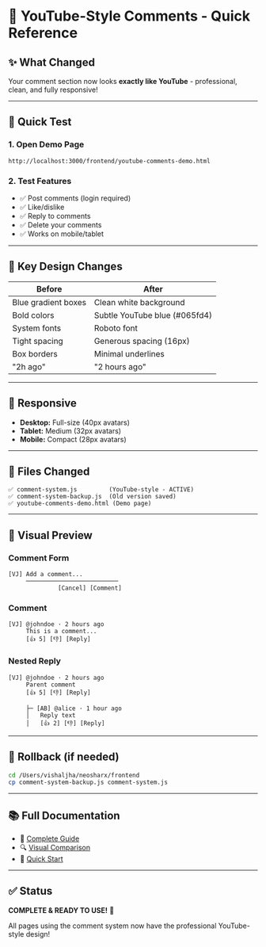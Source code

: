# 🎨 YouTube-Style Comments - Quick Reference

## ✨ **What Changed**

Your comment section now looks **exactly like YouTube** - professional, clean, and fully responsive!

---

## 🚀 **Quick Test**

### **1. Open Demo Page**
```
http://localhost:3000/frontend/youtube-comments-demo.html
```

### **2. Test Features**
- ✅ Post comments (login required)
- ✅ Like/dislike
- ✅ Reply to comments
- ✅ Delete your comments
- ✅ Works on mobile/tablet

---

## 🎯 **Key Design Changes**

| Before | After |
|--------|-------|
| Blue gradient boxes | Clean white background |
| Bold colors | Subtle YouTube blue (#065fd4) |
| System fonts | Roboto font |
| Tight spacing | Generous spacing (16px) |
| Box borders | Minimal underlines |
| "2h ago" | "2 hours ago" |

---

## 📱 **Responsive**

- **Desktop:** Full-size (40px avatars)
- **Tablet:** Medium (32px avatars)
- **Mobile:** Compact (28px avatars)

---

## 🔧 **Files Changed**

```
✅ comment-system.js         (YouTube-style - ACTIVE)
✅ comment-system-backup.js  (Old version saved)
✅ youtube-comments-demo.html (Demo page)
```

---

## 🎨 **Visual Preview**

### **Comment Form**
```
[VJ] Add a comment...
     ──────────────────────────
              [Cancel] [Comment]
```

### **Comment**
```
[VJ] @johndoe · 2 hours ago
     This is a comment...
     [👍 5] [👎] [Reply]
```

### **Nested Reply**
```
[VJ] @johndoe · 2 hours ago
     Parent comment
     [👍 5] [👎] [Reply]

     ├─ [AB] @alice · 1 hour ago
     │   Reply text
     │   [👍 2] [👎] [Reply]
```

---

## 🔄 **Rollback (if needed)**

```bash
cd /Users/vishaljha/neosharx/frontend
cp comment-system-backup.js comment-system.js
```

---

## 📚 **Full Documentation**

- 📖 [Complete Guide](./YOUTUBE_COMMENT_REDESIGN_COMPLETE.md)
- 🔍 [Visual Comparison](./YOUTUBE_DESIGN_VISUAL_GUIDE.md)
- 🚀 [Quick Start](./YOUTUBE_COMMENTS_QUICK_START.md)

---

## ✅ **Status**

**COMPLETE & READY TO USE!** 🎉

All pages using the comment system now have the professional YouTube-style design!
